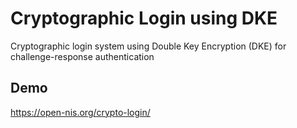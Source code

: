 # Cryptographic Login using DKE
Cryptographic login system using Double Key Encryption (DKE) for challenge-response authentication

## Demo
<a href="https://open-nis.org/crypto-login/" target="_blank">https://open-nis.org/crypto-login/</a>
